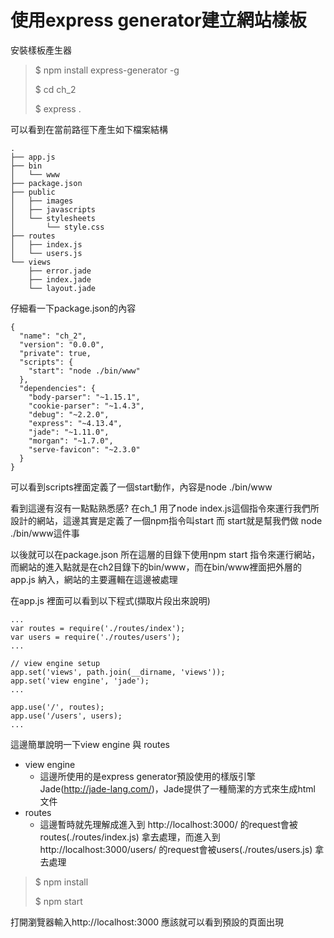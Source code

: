 # 使用express generator建立網站樣板
安裝樣板產生器
> $ npm install express-generator -g
> 
> $ cd ch_2
> 
> $ express .

可以看到在當前路徑下產生如下檔案結構
```
.
├── app.js
├── bin
│   └── www
├── package.json
├── public
│   ├── images
│   ├── javascripts
│   └── stylesheets
│       └── style.css
├── routes
│   ├── index.js
│   └── users.js
└── views
    ├── error.jade
    ├── index.jade
    └── layout.jade
```

仔細看一下package.json的內容
```
{
  "name": "ch_2",
  "version": "0.0.0",
  "private": true,
  "scripts": {
    "start": "node ./bin/www"
  },
  "dependencies": {
    "body-parser": "~1.15.1",
    "cookie-parser": "~1.4.3",
    "debug": "~2.2.0",
    "express": "~4.13.4",
    "jade": "~1.11.0",
    "morgan": "~1.7.0",
    "serve-favicon": "~2.3.0"
  }
}

```
可以看到scripts裡面定義了一個start動作，內容是node ./bin/www 

看到這邊有沒有一點點熟悉感? 在ch_1 用了node index.js這個指令來運行我們所設計的網站，這邊其實是定義了一個npm指令叫start 而 start就是幫我們做 node ./bin/www這件事

以後就可以在package.json 所在這層的目錄下使用npm start 指令來運行網站，而網站的進入點就是在ch2目錄下的bin/www，而在bin/www裡面把外層的app.js 納入，網站的主要邏輯在這邊被處理

在app.js 裡面可以看到以下程式(擷取片段出來說明)
```
...
var routes = require('./routes/index');
var users = require('./routes/users');
...

// view engine setup
app.set('views', path.join(__dirname, 'views'));
app.set('view engine', 'jade');
...

app.use('/', routes);
app.use('/users', users);
...

```

這邊簡單說明一下view engine 與 routes
- view engine
  - 這邊所使用的是express generator預設使用的樣版引擎Jade(http://jade-lang.com/)，Jade提供了一種簡潔的方式來生成html 文件
- routes
  - 這邊暫時就先理解成進入到 http://localhost:3000/ 的request會被routes(./routes/index.js) 拿去處理，而進入到 http://localhost:3000/users/ 的request會被users(./routes/users.js) 拿去處理

> $ npm install
> 
> $ npm start

打開瀏覽器輸入http://localhost:3000 應該就可以看到預設的頁面出現